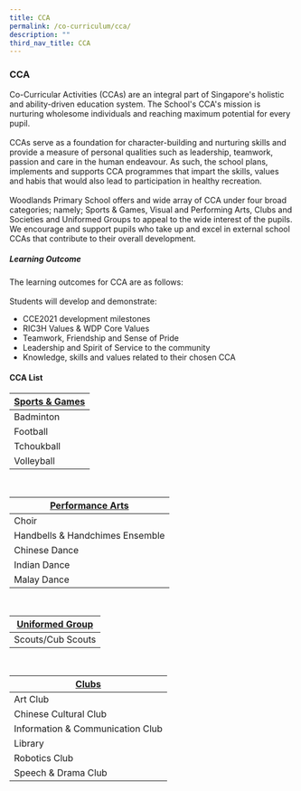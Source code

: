```yaml
---
title: CCA
permalink: /co-curriculum/cca/
description: ""
third_nav_title: CCA
---
```

### **CCA**
Co-Curricular Activities (CCAs) are an integral part of Singapore's holistic and ability-driven education system. The School's CCA's mission is nurturing wholesome individuals and reaching maximum potential for every pupil. 
<br><br>
CCAs serve as a foundation for character-building and nurturing skills and provide a measure of personal qualities such as leadership, teamwork, passion and care in the human endeavour. As such, the school plans, implements and supports CCA programmes that impart the skills, values and habis that would also lead to participation in healthy recreation. <br><br>
Woodlands Primary School offers and wide array of CCA under four broad categories; namely; Sports &amp; Games, Visual and Performing Arts, Clubs and Societies and Uniformed Groups to appeal to the wide interest of the pupils. We encourage and support pupils who take up and excel in external school CCAs that contribute to their overall development. 

##### **Learning Outcome**
The learning outcomes for CCA are as follows: 
<br><br>
Students will develop and demonstrate: 
* CCE2021 development milestones 
* RIC3H Values &amp; WDP Core Values
* Teamwork, Friendship and Sense of Pride 
* Leadership and Spirit of Service to the community
* Knowledge, skills and values related to their chosen CCA

#### **CCA List**



| [**Sports &amp; Games**](https://staging.d3fekdgm769s09.amplifyapp.com/co-curriculum/cca/sports-and-games/) |
| -------- |
| Badminton |
Football |
| Tchoukball |
| Volleyball |

<br>

| [**Performance Arts**](https://staging.d3fekdgm769s09.amplifyapp.com/co-curriculum/cca/performing-arts/)|
| -------- |
| Choir |
| Handbells &amp; Handchimes Ensemble |
| Chinese Dance |
| Indian Dance |
| Malay Dance |

<br>

| [**Uniformed Group**](https://staging.d3fekdgm769s09.amplifyapp.com/co-curriculum/cca/uniformed-group/)|
| -------- |
| Scouts/Cub Scouts |

<br>

| [**Clubs**](https://staging.d3fekdgm769s09.amplifyapp.com/co-curriculum/cca/clubs/)|
| -------- |
| Art Club |
| Chinese Cultural Club |
| Information &amp; Communication Club |
| Library |
| Robotics Club |
| Speech &amp; Drama Club |